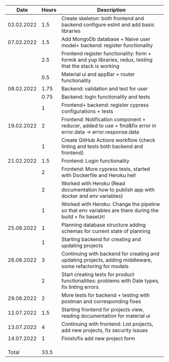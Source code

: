 |Date| Hours | Description|
|---|----|----------|
|02.02.2022|1.5|Create skeleton: both frontend and backend configure eslint and add basic libraries|
|07.02.2022|1.5|Add MongoDb database + Naive user model+ backend: register functionality|
||2.5|Frontend register functionality: form + formik and yup libraries, redux, testing that the stack is working|
||0.5|Material ui and appBar + router functionality|
|08.02.2022|1.75|Backend: validation and test for user|
||0.75|Backend: login functionality and tests|
||1|Frontend+ backend: register cypress configurations + tests|
|19.02.2022|2|Frontend: Notification component + reducer, added to use + find&fix error in error.data -> error.response.data|
||1|Create GitHub Actions workflow (check linting and tests both backend and frontend)|
|21.02.2022|1.5|Frontend: Login functionality|
||2|Frontend: More cypress tests, started with Dockerfile and Heroku hell|
||2|Worked with Heroku (Read documentation how to publish app with docker and env variables)|
||1|Worked with Heroku: Change the pipeline so that env variables are there during the build + fix baseUrl|
|25.06.2022|1|Planning database structure adding schemas for current state of planning|
||1|Starting backend for creating and updating projects|
|26.06.2022|3|Continuing with backend for creating and updating projects, adding middleware, some refactoring for models|
||2| Start creating tests for product functionalities: problems with Date types, fix linting errors|
|29.06.2022|2|More tests for backend + testing with postman and corresponding fixes|
|12.07.2022|1.5| Starting frontend for projects view, reading documentation for material ui|
|13.07.2022|4| Continuing with frontend: List projects, add new projects, fix security issues|
|14.07.2022|1| Finish/fix add new project form|
||||
||||
||||
|Total |33.5||
